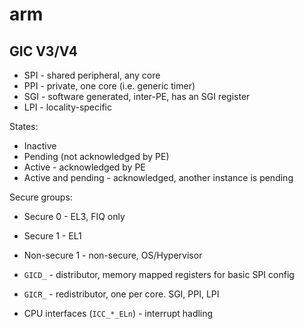 # arm

## GIC V3/V4

* SPI - shared peripheral, any core
* PPI - private, one core (i.e. generic timer)
* SGI - software generated, inter-PE, has an SGI register
* LPI - locality-specific

States:
* Inactive
* Pending (not acknowledged by PE)
* Active - acknowledged by PE
* Active and pending - acknowledged,  another instance is pending

Secure groups:
* Secure 0 - EL3, FIQ only
* Secure 1 - EL1
* Non-secure 1 - non-secure, OS/Hypervisor

* `GICD_` - distributor, memory mapped registers for basic SPI config
* `GICR_` - redistributor, one per core. SGI, PPI, LPI
* CPU interfaces (`ICC_*_ELn`) - interrupt hadling
